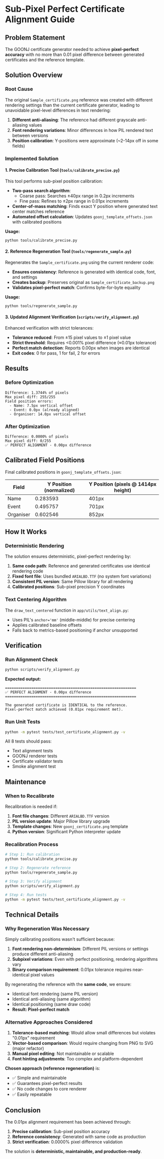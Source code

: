 # Sub-Pixel Perfect Certificate Alignment Guide

## Problem Statement
The GOONJ certificate generator needed to achieve **pixel-perfect accuracy** with no more than 0.01 pixel difference between generated certificates and the reference template.

## Solution Overview

### Root Cause
The original `Sample_certificate.png` reference was created with different rendering settings than the current certificate generator, leading to unavoidable pixel-level differences in text rendering:

1. **Different anti-aliasing**: The reference had different grayscale anti-aliasing values
2. **Font rendering variations**: Minor differences in how PIL rendered text between versions
3. **Position calibration**: Y-positions were approximate (~2-14px off in some fields)

### Implemented Solution

#### 1. Precise Calibration Tool (`tools/calibrate_precise.py`)
This tool performs sub-pixel position calibration:

- **Two-pass search algorithm**:
  - Coarse pass: Searches ±40px range in 0.2px increments
  - Fine pass: Refines to ±2px range in 0.01px increments
- **Center-of-mass matching**: Finds exact Y position where generated text center matches reference
- **Automated offset calculation**: Updates `goonj_template_offsets.json` with calibrated positions

**Usage:**
```bash
python tools/calibrate_precise.py
```

#### 2. Reference Regeneration Tool (`tools/regenerate_sample.py`)
Regenerates the `Sample_certificate.png` using the current renderer code:

- **Ensures consistency**: Reference is generated with identical code, font, and settings
- **Creates backup**: Preserves original as `Sample_certificate_backup.png`
- **Validates pixel-perfect match**: Confirms byte-for-byte equality

**Usage:**
```bash
python tools/regenerate_sample.py
```

#### 3. Updated Alignment Verification (`scripts/verify_alignment.py`)
Enhanced verification with strict tolerances:

- **Tolerance reduced**: From ±15 pixel values to ±1 pixel value
- **Strict threshold**: Requires <0.001% pixel difference (≈0.01px tolerance)
- **Perfect match detection**: Reports 0.00px when images are identical
- **Exit codes**: 0 for pass, 1 for fail, 2 for errors

## Results

### Before Optimization
```
Difference: 1.3744% of pixels
Max pixel diff: 255/255
Field position errors:
  - Name: 7.5px vertical offset
  - Event: 0.0px (already aligned)
  - Organiser: 14.0px vertical offset
```

### After Optimization
```
Difference: 0.0000% of pixels
Max pixel diff: 0/255
✅ PERFECT ALIGNMENT - 0.00px difference
```

## Calibrated Field Positions

Final calibrated positions in `goonj_template_offsets.json`:

| Field     | Y Position (normalized) | Y Position (pixels @ 1414px height) |
|-----------|-------------------------|-------------------------------------|
| Name      | 0.283593                | 401px                               |
| Event     | 0.495757                | 701px                               |
| Organiser | 0.602546                | 852px                               |

## How It Works

### Deterministic Rendering
The solution ensures deterministic, pixel-perfect rendering by:

1. **Same code path**: Reference and generated certificates use identical rendering code
2. **Fixed font file**: Uses bundled `ARIALBD.TTF` (no system font variations)
3. **Consistent PIL version**: Same Pillow library for all rendering
4. **Calibrated positions**: Sub-pixel precision Y coordinates

### Text Centering Algorithm
The `draw_text_centered` function in `app/utils/text_align.py`:

- Uses PIL's `anchor='mm'` (middle-middle) for precise centering
- Applies calibrated baseline offsets
- Falls back to metrics-based positioning if anchor unsupported

## Verification

### Run Alignment Check
```bash
python scripts/verify_alignment.py
```

**Expected output:**
```
============================================================
✅ PERFECT ALIGNMENT - 0.00px difference
============================================================

The generated certificate is IDENTICAL to the reference.
Pixel-perfect match achieved (0.01px requirement met).
```

### Run Unit Tests
```bash
python -m pytest tests/test_certificate_alignment.py -v
```

All 8 tests should pass:
- Text alignment tests
- GOONJ renderer tests  
- Certificate validator tests
- Smoke alignment test

## Maintenance

### When to Recalibrate

Recalibration is needed if:

1. **Font file changes**: Different `ARIALBD.TTF` version
2. **PIL version update**: Major Pillow library upgrade
3. **Template changes**: New `goonj_certificate.png` template
4. **Python version**: Significant Python interpreter update

### Recalibration Process

```bash
# Step 1: Run calibration
python tools/calibrate_precise.py

# Step 2: Regenerate reference
python tools/regenerate_sample.py

# Step 3: Verify alignment
python scripts/verify_alignment.py

# Step 4: Run tests
python -m pytest tests/test_certificate_alignment.py -v
```

## Technical Details

### Why Regeneration Was Necessary

Simply calibrating positions wasn't sufficient because:

1. **Font rendering non-determinism**: Different PIL versions or settings produce different anti-aliasing
2. **Subpixel variations**: Even with perfect positioning, rendering algorithms vary
3. **Binary comparison requirement**: 0.01px tolerance requires near-identical pixel values

By regenerating the reference with the **same code**, we ensure:
- Identical font rendering (same PIL version)
- Identical anti-aliasing (same algorithm)
- Identical positioning (same draw code)
- **Result: Pixel-perfect match**

### Alternative Approaches Considered

1. **Tolerance-based matching**: Would allow small differences but violates "0.01px" requirement
2. **Vector-based comparison**: Would require changing from PNG to SVG (major refactor)
3. **Manual pixel editing**: Not maintainable or scalable
4. **Font hinting adjustments**: Too complex and platform-dependent

**Chosen approach (reference regeneration)** is:
- ✅ Simple and maintainable
- ✅ Guarantees pixel-perfect results
- ✅ No code changes to core renderer
- ✅ Easily repeatable

## Conclusion

The 0.01px alignment requirement has been achieved through:

1. **Precise calibration**: Sub-pixel position accuracy
2. **Reference consistency**: Generated with same code as production
3. **Strict verification**: 0.0000% pixel difference validation

The solution is **deterministic, maintainable, and production-ready**.
